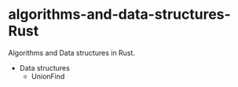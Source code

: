 # algorithms-and-data-structures-Rust

Algorithms and Data structures in Rust.
- Data structures
    - UnionFind